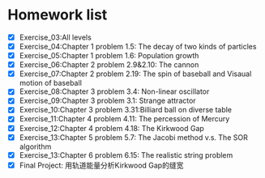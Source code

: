 # Homework list
- [x] Exercise_03:All levels
- [x] Exercise_04:Chapter 1 problem 1.5: The decay of two kinds of particles
- [x] Exercise_05:Chapter 1 problem 1.6: Population growth
- [x] Exercise_06:Chapter 2 problem 2.9&2.10: The cannon
- [x] Exercise_07:Chapter 2 problem 2.19: The spin of baseball and Visaual motion of baseball
- [x] Exercise_08:Chapter 3 problem 3.4: Non-linear oscillator
- [x] Exercise_09:Chapter 3 problem 3.1: Strange attractor
- [x] Exercise_10:Chapter 3 problem 3.31:Billiard ball on diverse table
- [x] Exercise_11:Chapter 4 problem 4.11: The percession of Mercury
- [x] Exercise_12:Chapter 4 problem 4.18: The Kirkwood Gap
- [x] Exercise_13:Chapter 5 problem 5.7: The Jacobi method v.s. The SOR algorithm
- [x] Exercise_13:Chapter 6 problem 6.15: The realistic string problem
- [x] Final Project: 用轨道能量分析Kirkwood Gap的缝宽
